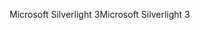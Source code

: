 <span data-ttu-id="fd7f8-101">Microsoft Silverlight 3</span><span class="sxs-lookup"><span data-stu-id="fd7f8-101">Microsoft Silverlight 3</span></span>